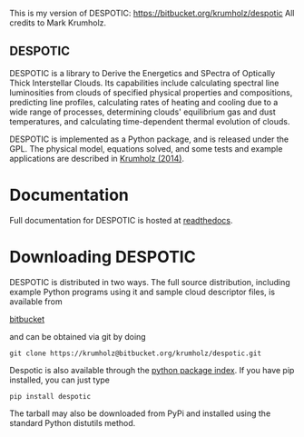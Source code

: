 This is my version of DESPOTIC: https://bitbucket.org/krumholz/despotic
All credits to Mark Krumholz. 

DESPOTIC
--------

DESPOTIC is a library to Derive the Energetics and SPectra of Optically Thick
Interstellar Clouds. Its capabilities include calculating spectral line
luminosities from clouds of specified physical properties and compositions,
predicting line profiles, calculating rates of heating and cooling due to a
wide range of processes, determining clouds' equilibrium gas and dust
temperatures, and calculating time-dependent thermal evolution of clouds.

DESPOTIC is implemented as a Python package, and is released under the GPL. The
physical model, equations solved, and some tests and example applications are
described in 
[Krumholz (2014)](http://adsabs.harvard.edu/abs/2014MNRAS.437.1662K).


Documentation
=============

Full documentation for DESPOTIC is hosted at [readthedocs](http://despotic.readthedocs.org/).


Downloading DESPOTIC
====================

DESPOTIC is distributed in two ways. The full source distribution, including
example Python programs using it and sample cloud descriptor files, is available from

[bitbucket](https://bitbucket.org/krumholz/despotic/)

and can be obtained via git by doing

`git clone https://krumholz@bitbucket.org/krumholz/despotic.git`

Despotic is also available through the [python package index](https://pypi.python.org/pypi/DESPOTIC). If you have pip installed, you can just type

`pip install despotic`

The tarball may also be downloaded from PyPi and installed using the
standard Python distutils method.
